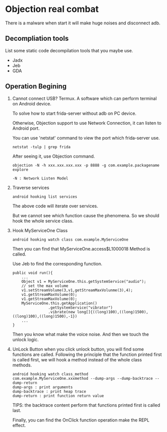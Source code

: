 # Objection real combat

There is a malware when start it will make huge noises and disconnect adb.

## Decompliation tools
List some static code decompilation tools that you maybe use.
+ Jadx
+ Jeb
+ GDA

## Operation Begining
1. Cannot connect USB?
    Termux. A software which can perform terminal on Android device.

    To solve how to start frida-server without adb on PC device.

    Otherwise, Objection support to use Network Connection, it can listen to Android port.

    You can use 'netstat' command to view the port which frida-server use.

    ```
    netstat -tulp | grep frida
    ```

    After seeing it, use Objection command.

    ```
    objection -N -h xxx.xxx.xxx.xxx -p 8888 -g com.example.packagename explore
    
    -N : Network Listen Model
    ```
2. Traverse services
    ```
    android hooking list services
    ```
    The above code will iterate over services.

    But we cannot see which function cause the phenomena. So we should hook the whole service class.
3. Hook MyServiceOne Class
    ```
    android hooking watch class com.example.MyServiceOne
    ```
    Then you can find that MyServiceOne.access$L1000018 Method is called.

    Use Jeb to find the corresponding function.
    ```
    public void run(){
        ...
        Object v1 = MyServiceOne.this.getSystemService("audio");
        // set the max volume
        v1.setStreamVolume(3,v1,getStreamMaxVolunme(3),4);
        v1.getStreamMaxVolume(0);
        v1.getStreamMaxVolume(0);
        MyServiceOne.this.getApplication()
                    .getSystemService("vibrator")
                    .vibrate(new long[]{((long)100),((long)1500),((long)100),((long)1500),-1})
        ...
    }
    ```
    Then you know what make the voice noise. And then we touch the unlock logic.
4. UnLock Button
    when you click unlock button, you will find some functions are called.
    Following the principle that the function printed first is called first, we will hook a method instead of the whole class methods.
    ```
    android hooking watch class_method com.example.MyServiceOne.xxxmethod --dump-args --dump-backtrace --dump-return
    dump-args : print arguments
    dump-backtrace : print heap trace
    dump-return : print function return value
    ```
    TIPS: the backtrace content perform that functions printed first is called last.

    Finally, you can find the OnClick function operation make the REPL effect.

